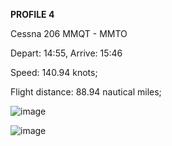 **PROFILE 4**

Cessna 206 MMQT - MMTO

Depart: 14:55, Arrive: 15:46

Speed: 140.94 knots;

Flight distance: 88.94 nautical miles;

![image](https://github.com/user-attachments/assets/ac89402d-d62e-4f98-afa7-8c9ce9fde61a)

![image](https://github.com/user-attachments/assets/12ef1eb8-ce6c-4102-82e8-ac34875be710)
